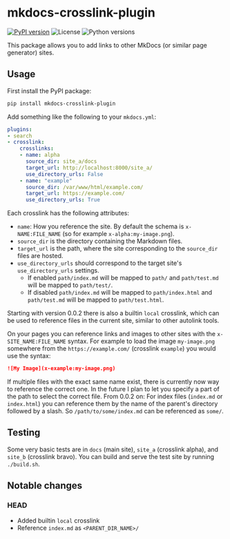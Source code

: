 # mkdocs-crosslink-plugin
[![PyPI version](https://img.shields.io/pypi/v/mkdocs-crosslink-plugin)](https://pypi.org/project/mkdocs-crosslink-plugin/)
![License](https://img.shields.io/pypi/l/mkdocs-crosslink-plugin)
![Python versions](https://img.shields.io/pypi/pyversions/mkdocs-crosslink-plugin)

This package allows you to add links to other MkDocs (or similar page generator) sites.

## Usage

First install the PyPI package:
```bash
pip install mkdocs-crosslink-plugin
```

Add something like the following to your `mkdocs.yml`:
```yaml
plugins:
- search
- crosslink:
    crosslinks:
    - name: alpha
      source_dir: site_a/docs
      target_url: http://localhost:8000/site_a/
      use_directory_urls: False
    - name: "example"
      source_dir: /var/www/html/example.com/
      target_url: https://example.com/
      use_directory_urls: True
```

Each crosslink has the following attributes:

- `name`: How you reference the site.
    By default the schema is `x-NAME:FILE_NAME` (so for example `x-alpha:my-image.png`).
- `source_dir` is the directory containing the Markdown files.
- `target_url` is the path, where the site corresponding to the `source_dir` files are hosted.
- `use_directory_urls` should correspond to the target site's `use_directory_urls` settings.
    - If enabled `path/index.md` will be mapped to `path/` and `path/test.md` will be mapped to `path/test/`.
    - If disabled `path/index.md` will be mapped to `path/index.html` and `path/test.md` will be mapped to `path/test.html`.


Starting with version 0.0.2 there is also a builtin `local` crosslink, which can be used to reference files in the current site, similar to other autolink tools.

On your pages you can reference links and images to other sites with the `x-SITE_NAME:FILE_NAME` syntax.
For example to load the image `my-image.png` somewhere from the `https://example.com/` (crosslink `example`) you would use the syntax:
```markdown
![My Image](x-example:my-image.png)
```

If multiple files with the exact same name exist, there is currently now way to reference the correct one.
In the future I plan to let you specify a part of the path to select the correct file.
From 0.0.2 on: For index files (`index.md` or `index.html`) you can reference them by the name of the parent's directory followed by a slash.
So `/path/to/some/index.md` can be referenced as `some/`.

## Testing

Some very basic tests are in `docs` (main site), `site_a` (crosslink alpha), and `site_b` (crosslink bravo).
You can build and serve the test site by running `./build.sh`.

## Notable changes

### HEAD

- Added builtin `local` crosslink
- Reference `index.md` as `<PARENT_DIR_NAME>/`
